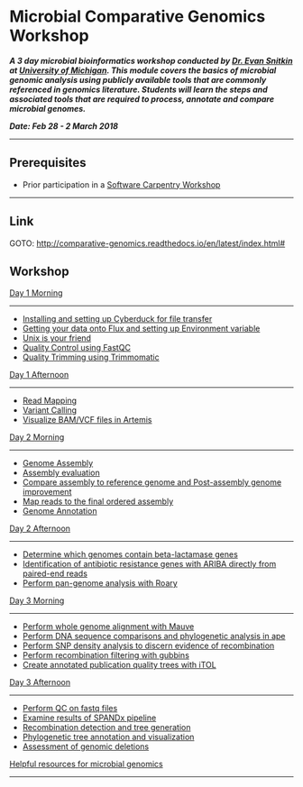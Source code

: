 Microbial Comparative Genomics Workshop
=======================================

***A 3 day microbial bioinformatics workshop conducted by [Dr. Evan Snitkin](http://thesnitkinlab.com/index.php) at [University of Michigan](https://www.umich.edu/). This module covers the basics of microbial genomic analysis using publicly available tools that are commonly referenced in genomics literature. Students will learn the steps and associated tools that are required to process, annotate and compare microbial genomes.***

***Date: Feb 28 - 2 March 2018***

<!---
Link to Software Carpentry Etherpad:
http://pad.software-carpentry.org/micro612_bacterial_genomics_workshop
-->

***
Prerequisites
-------------

- Prior participation in a [Software Carpentry Workshop](https://umswc.github.io/2018-02-26-UMich/)

<!---
- [Micro612 pre-course hw](https://github.com/alipirani88/Comparative_Genomics/blob/master/Micro612_pre-course_hw/Micro612_w18_pre-course_hw.pdf): A pre-course homework will help setting up Micro612 flux directories and bash profile.
-->
***

Link
----

GOTO: http://comparative-genomics.readthedocs.io/en/latest/index.html#


Workshop
--------

[Day 1 Morning](day1_morning.html)
***
- [Installing and setting up Cyberduck for file transfer](day1_morning.html#installing-and-setting-up-cyberduck-for-file-transfer)
- [Getting your data onto Flux and setting up Environment variable](day1_morning.html#getting-your-data-onto-glux-and-setting-up-environment-variable)
- [Unix is your friend](day1_morning.html#unix-is-your-friend)
- [Quality Control using FastQC](day1_morning.html#quality-control-using-fastqc)
- [Quality Trimming using Trimmomatic](day1_morning.html#quality-trimming-using-trimmomatic)

[Day 1 Afternoon](day1_afternoon.html#day-1-afternoon)
***
- [Read Mapping](day1_afternoon.html#read-mapping)
- [Variant Calling](day1_afternoon.html#variant-calling-and-filteration)
- [Visualize BAM/VCF files in Artemis](day1_afternoon.html#visualize-bam-and-vcf-files-in-artemis)

[Day 2 Morning](day2_morning.html#day-2-morning)
***
- [Genome Assembly](day2_morning.html#genome-assembly)
- [Assembly evaluation](day2_morning.html#assembly-evaluation-using-quast)
- [Compare assembly to reference genome and Post-assembly genome improvement](day2_morning.html#compare-assembly-to-reference-genome-and-post-assembly-genome-improvement)
- [Map reads to the final ordered assembly](day2_morning.html#map-reads-to-the-final-ordered-assembly)
- [Genome Annotation](day2_morning.html#genome-annotation)

[Day 2 Afternoon](day2_afternoon.html#day-2-afternoon)
***
- [Determine which genomes contain beta-lactamase genes](day2_afternoon.html#determine-which-genomes-contain-beta-lactamase-genes)
- [Identification of antibiotic resistance genes with ARIBA directly from paired-end reads](day2_afternoon.html#identification-of-antibiotic-resistance-genes-with-ariba-directly-from-paired-end-reads)
- [Perform pan-genome analysis with Roary](day2_afternoon.html#perform-pan-genome-analysis-with-roary)

[Day 3 Morning](day3_morning.html#day-3-morning)
***
- [Perform whole genome alignment with Mauve](day3_morning.html#perform-whole-genome-alignment-with-Mauve)
- [Perform DNA sequence comparisons and phylogenetic analysis in ape](day3_morning.html#perform-some-dna-sequence-comparisons-and-phylogenetic-analysis-in-ape)
- [Perform SNP density analysis to discern evidence of recombination](day3_morning.html#perform-snp-density-analysis-to-discern-evidence-of-recombination)
- [Perform recombination filtering with gubbins](day3_morning.html#perform-recombination-filtering-with-gubbins)
- [Create annotated publication quality trees with iTOL](day3_morning.html#create-annotated-publication-quality-trees-with-itol)

[Day 3 Afternoon](day3_afternoon.html#day-3-afternoon)
***
- [Perform QC on fastq files](day3_afternoon.html#perform-qc-on-fastq-files)
- [Examine results of SPANDx pipeline](day3_afternoon.html#examine-results-of-spandx-pipeline)
- [Recombination detection and tree generation](day3_afternoon.html#recombination-detection-and-tree-generation)
- [Phylogenetic tree annotation and visualization](day3_afternoon.html#phylogenetic-tree-annotation-and-visualization)
- [Assessment of genomic deletions](day3_afternoon.html#assessment-of-genomic-deletions)



[Helpful resources for microbial genomics](online_resources.html#helpful-resources-for-microbial-genomics)
***
